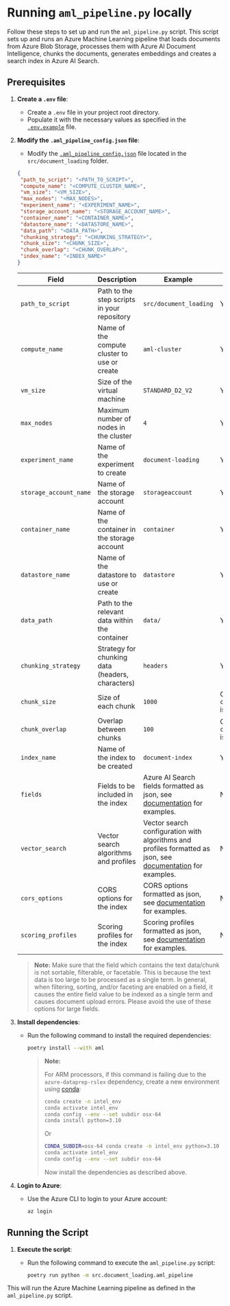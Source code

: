 # Running `aml_pipeline.py` locally

Follow these steps to set up and run the `aml_pipeline.py` script. This script sets up and runs an Azure Machine Learning pipeline that loads documents from Azure Blob Storage, processes them with Azure AI Document Intelligence, chunks the documents, generates embeddings and creates a search index in Azure AI Search.

## Prerequisites

1. **Create a `.env` file**:
   - Create a `.env` file in your project root directory.
   - Populate it with the necessary values as specified in the [`.env.example`](https://github.com/gsk-tech/AIGA/blob/main/config/.env.example) file.

1. **Modify the `.aml_pipeline_config.json` file**:
   - Modify the [`.aml_pipeline_config.json`](https://github.com/gsk-tech/AIGA/blob/main/src/document_loading/aml_pipeline_config.json) file located in the `src/document_loading` folder.

   ```json
   {
    "path_to_script": "<PATH_TO_SCRIPT>",
    "compute_name": "<COMPUTE_CLUSTER_NAME>",
    "vm_size": "<VM_SIZE>",
    "max_nodes": "<MAX_NODES>",
    "experiment_name": "<EXPERIMENT_NAME>",
    "storage_account_name": "<STORAGE_ACCOUNT_NAME>",
    "container_name": "<CONTAINER_NAME>",
    "datastore_name": "<DATASTORE_NAME>",
    "data_path": "<DATA_PATH>",
    "chunking_strategy": "<CHUNKING_STRATEGY>",
    "chunk_size": "<CHUNK_SIZE>",
    "chunk_overlap": "<CHUNK_OVERLAP>",
    "index_name": "<INDEX_NAME>"
   }
   ```

   | Field | Description | Example | Required |
   | --- | --- | --- | --- |
   | `path_to_script` | Path to the step scripts in your repository | `src/document_loading` | Yes |
   | `compute_name` | Name of the compute cluster to use or create | `aml-cluster` | Yes |
   | `vm_size` | Size of the virtual machine | `STANDARD_D2_V2` | Yes |
   | `max_nodes` | Maximum number of nodes in the cluster | `4` | Yes |
   | `experiment_name` | Name of the experiment to create | `document-loading` | Yes |
   | `storage_account_name` | Name of the storage account | `storageaccount` | Yes |
   | `container_name` | Name of the container in the storage account | `container` | Yes |
   | `datastore_name` | Name of the datastore to use or create | `datastore` | Yes |
   | `data_path` | Path to the relevant data within the container | `data/` | Yes |
   | `chunking_strategy` | Strategy for chunking data (headers, characters) | `headers` | Yes |
   | `chunk_size` | Size of each chunk | `1000` | Only if `chunking_strategy` is `characters` |
   | `chunk_overlap` | Overlap between chunks | `100` | Only if `chunking_strategy` is `characters` |
   | `index_name` | Name of the index to be created | `document-index` | Yes |
   | `fields` | Fields to be included in the index | Azure AI Search fields formatted as json, see [documentation](https://learn.microsoft.com/en-us/azure/search/search-how-to-create-search-index?tabs=index-rest#create-an-index) for examples. | No |
   | `vector_search` | Vector search algorithms and profiles | Vector search configuration with algorithms and profiles formatted as json, see [documentation](https://learn.microsoft.com/en-us/azure/search/vector-search-how-to-create-index?tabs=config-2024-07-01%2Crest-2024-07-01%2Cpush%2Cportal-check-index#add-a-vector-search-configuration) for examples. | No |
   | `cors_options` | CORS options for the index | CORS options formatted as json, see [documentation](https://learn.microsoft.com/en-us/azure/search/search-how-to-create-search-index?tabs=index-rest#set-corsoptions-for-cross-origin-queries) for examples. | No |
   | `scoring_profiles` | Scoring profiles for the index | Scoring profiles formatted as json, see [documentation](https://learn.microsoft.com/en-us/azure/search/index-add-scoring-profiles#scoring-profile-definition) for examples. | No |

   > **Note:** Make sure that the field which contains the text data/chunk is not sortable, filterable, or facetable. This is because the text data is too large to be processed as a single term. In general, when filtering, sorting, and/or faceting are enabled on a field, it causes the entire field value to be indexed as a single term and causes document upload errors. Please avoid the use of these options for large fields.

1. **Install dependencies**:
   - Run the following command to install the required dependencies:

     ```sh
     poetry install --with aml
     ```

      > **Note:**
      >
      > For ARM processors, if this command is failing due to the `azure-dataprep-rslex` dependency, create a new environment using [conda](https://formulae.brew.sh/cask/anaconda):
      >
      > ```bash
      > conda create -n intel_env
      > conda activate intel_env
      > conda config --env --set subdir osx-64
      > conda install python=3.10
      > ```
      >
      > Or
      >
      > ```bash
      > CONDA_SUBDIR=osx-64 conda create -n intel_env python=3.10
      > conda activate intel_env
      > conda config --env --set subdir osx-64
      > ```
      >
      > Now install the dependencies as described above.

1. **Login to Azure**:
   - Use the Azure CLI to login to your Azure account:

     ```sh
     az login
     ```

## Running the Script

1. **Execute the script**:
   - Run the following command to execute the `aml_pipeline.py` script:

     ```sh
     poetry run python -m src.document_loading.aml_pipeline
     ```

This will run the Azure Machine Learning pipeline as defined in the `aml_pipeline.py` script.
